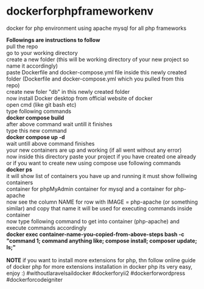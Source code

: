 # dockerforphpframeworkenv
docker for php environment using apache mysql for all php frameworks

**Followings are instructions to follow** <br>
pull the repo  <br>
go to your working directory  <br>
create a new folder (this will be working directory of your new project so name it accordingly) <br>
paste Dockerfile and docker-compose.yml file inside this newly created folder (Dockerfile and docker-compose.yml which you pulled from this repo) <br>
create new foler "db" in this newly created folder <br>
now install Docker desktop from official website of docker <br>
open cmd (like git bash etc)  <br>
type following commands  <br>
**docker compose build** <br>
after above command wait untill it finishes  <br>
type this new command  <br>
**docker compose up -d** <br>
wait untill above command finishes <br>
your new containers are up and working (if all went without any error)  <br>
now inside this directory paste your project if you have created one already or if you want to create new using compose use following commands <br>
**docker ps**  <br>
it will show list of containers you have up and running it must show folliwing containers  <br>
container for phpMyAdmin container for mysql and a container for php-apache  <br>
now see the column NAME for row with IMAGE = php-apache (or something similar) and copy that name it will be used for executing commands inside container <br>
now type following command to get into container (php-apache) and execute commands accordingly  <br>
**docker exec container-name-you-copied-from-above-steps bash -c "command 1; command anything like; compose install; composer update; ls;"**
 <br>
  <br>
  **NOTE**
if you want to install more extensions for php, thn follow online guide of docker php for more extensions installation in docker php its very easy, 
enjoy :) 
#withoutlaravelsaildocker
#dockerforyii2
#dockerforwordpress
#dockerforcodeigniter



